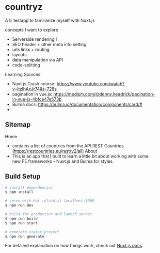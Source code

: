# countryz
A lil testapp to familiarize myself with Nuxt.js

concepts I want to explore

* Serverside rendering!!
* SEO header + other meta info setting
* urls links + routing
* layouts
* data manipulation via API
* code-splitting

Learning Sources:
* Nuxt.js Crash course: https://www.youtube.com/watch?v=ltzlhAxJr74&t=728s
* pagination in vue.js: https://medium.com/@denny.headrick/pagination-in-vue-js-4bfce47e573b
* Bulma docs: https://bulma.io/documentation/components/card/#
*    

## Sitemap
Home
  * contains a list of countries from the API REST Countries (https://restcountries.eu/rest/v2/all)
About
  * This is an app that I built to learn a little bit about working with some new FE frameworks - Nuxt.js and Bulma for styles. 

## Build Setup

```bash
# install dependencies
$ npm install

# serve with hot reload at localhost:3000
$ npm run dev

# build for production and launch server
$ npm run build
$ npm run start

# generate static project
$ npm run generate
```

For detailed explanation on how things work, check out [Nuxt.js docs](https://nuxtjs.org).
